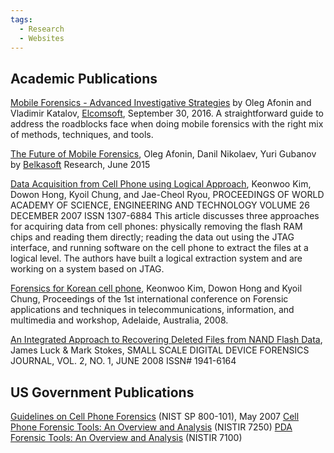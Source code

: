 ```yaml
---
tags:
  - Research
  - Websites
---
```

## Academic Publications

[Mobile Forensics - Advanced Investigative Strategies](https://www.elcomsoft.com/news/647.html) by Oleg Afonin and Vladimir Katalov, [Elcomsoft](elcomsoft.md), September 30, 2016.
A straightforward guide to address the roadblocks face when doing mobile
forensics with the right mix of methods, techniques, and tools.

<!-- -->

[The Future of Mobile Forensics](http://belkasoft.com/future-of-mobile-forensics), Oleg Afonin, Danil Nikolaev, Yuri Gubanov by [Belkasoft](belkasoft.md) Research, June 2015

<!-- -->

[Data Acquisition from Cell Phone using Logical Approach](http://www.waset.org/pwaset/v26/v26-6.pdf), Keonwoo Kim, Dowon Hong, Kyoil Chung, and Jae-Cheol Ryou, PROCEEDINGS OF WORLD ACADEMY OF SCIENCE, ENGINEERING AND TECHNOLOGY VOLUME 26 DECEMBER 2007 ISSN 1307-6884
This article discusses three approaches for acquiring data from cell phones:
physically removing the flash RAM chips and reading them directly; reading the
data out using the JTAG interface, and running software on the cell phone to
extract the files at a logical level. The authors have built a logical
extraction system and are working on a system based on JTAG.

<!-- -->

[Forensics for Korean cell phone](https://dl.acm.org/doi/10.5555/1363217.1363257), Keonwoo Kim, Dowon Hong and Kyoil Chung, Proceedings of the 1st international conference on Forensic applications and techniques in telecommunications, information, and multimedia and workshop, Adelaide, Australia, 2008.

<!-- -->

[An Integrated Approach to Recovering Deleted Files from NAND Flash Data](http://www.ssddfj.org/papers/SSDDFJ_V2_1_Luck_Stokes.pdf), James Luck & Mark Stokes, SMALL SCALE DIGITAL DEVICE FORENSICS JOURNAL, VOL. 2, NO. 1, JUNE 2008 ISSN# 1941-6164

## US Government Publications

[Guidelines on Cell Phone Forensics](https://csrc.nist.gov/publications/detail/sp/800-101/archive/2007-05-30) (NIST SP 800-101), May 2007
[Cell Phone Forensic Tools: An Overview and Analysis](https://csrc.nist.gov/publications/detail/nistir/7250/final) (NISTIR 7250)
[PDA Forensic Tools: An Overview and Analysis](https://csrc.nist.gov/publications/detail/nistir/7100/final) (NISTIR 7100)
